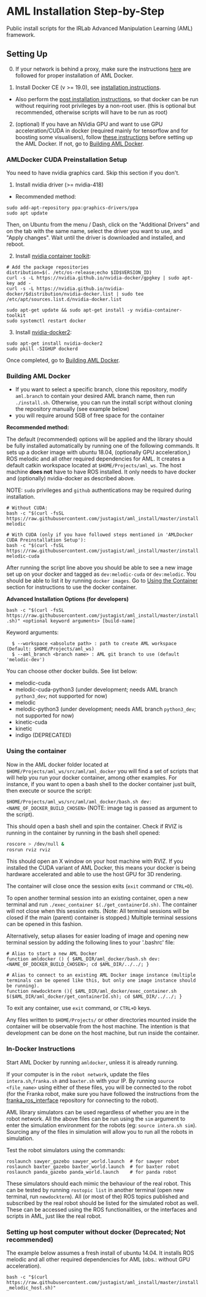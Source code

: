 # AML Installation Step-by-Step

Public install scripts for the IRLab Advanced Manipulation Learning (AML) framework.

## Setting Up 

0. If your network is behind a proxy, make sure the instructions [here](https://gist.github.com/justagist/7b544626136537774961c5c5f563d18d) are followed for proper installation of AML Docker.

1. Install Docker CE (v >= 19.0), see [installation instructions](https://docs.docker.com/engine/installation/).

  * Also perform the [post installation instructions](https://docs.docker.com/engine/installation/linux/linux-postinstall/), so that docker can be run without requiring root privileges by a non-root user. (this is optional but recommended, otherwise scripts will have to be run as root)

2. (optional) If you have an NVidia GPU and want to use GPU acceleration/CUDA in docker (required mainly for tensorflow and for boosting some visualisers), follow [these instructions](#amldocker-cuda-preinstallation-setup) before setting up the AML Docker. If not, go to [Building AML Docker](#building-aml-docker). 

### AMLDocker CUDA Preinstallation Setup

You need to have nvidia graphics card. Skip this section if you don't.

1) Install nvidia driver (>= nvidia-418)

  * Recommended method:

  ```
  sudo add-apt-repository ppa:graphics-drivers/ppa
  sudo apt update
  
  ```

  Then, on Ubuntu from the menu / Dash, click on the "Additional Drivers" and on the tab with the same name, select the driver you want to use, and "Apply changes". Wait until the driver is downloaded and installed, and reboot.

2) Install [nvidia container toolkit](https://github.com/NVIDIA/nvidia-docker):

```
# Add the package repositories
distribution=$(. /etc/os-release;echo $ID$VERSION_ID)
curl -s -L https://nvidia.github.io/nvidia-docker/gpgkey | sudo apt-key add -
curl -s -L https://nvidia.github.io/nvidia-docker/$distribution/nvidia-docker.list | sudo tee /etc/apt/sources.list.d/nvidia-docker.list

sudo apt-get update && sudo apt-get install -y nvidia-container-toolkit
sudo systemctl restart docker
 ```

3) Install [nvidia-docker2](https://github.com/nvidia/nvidia-docker/wiki/Installation-(version-2.0)):

 ```
sudo apt-get install nvidia-docker2
sudo pkill -SIGHUP dockerd

 ```

Once completed, go to [Building AML Docker](#building-aml-docker).

### Building AML Docker

  * If you want to select a specific branch, clone this repository, modify `aml.branch` to contain your desired AML branch name, then run `./install.sh`. Otherwise, you can run the install script without cloning the repository manually (see example below)
  * you will require around 5GB of free space for the container

**Recommended method:**

The default (recommended) options will be applied and the library should be fully installed automatically by running one of the following commands. It sets up a docker image with ubuntu 18.04, (optionally GPU acceleration,) ROS melodic and all other required dependencies for AML. It creates a default catkin workspace located at `$HOME/Projects/aml_ws`. The host machine **does not** have to have ROS installed. It only needs to have docker and (optionally) nvidia-docker as described above.

NOTE: `sudo` privileges and `github` authentications may be required during installation.

```
# Without CUDA:
bash -c "$(curl -fsSL https://raw.githubusercontent.com/justagist/aml_install/master/install.sh)" melodic

# With CUDA (only if you have followed steps mentioned in 'AMLDocker CUDA Preinstallation Setup'):
bash -c "$(curl -fsSL https://raw.githubusercontent.com/justagist/aml_install/master/install.sh)" melodic-cuda
```

After running the script line above you should be able to see a new image set up on your docker and tagged as `dev:melodic-cuda` or `dev:melodic`. You should be able to list it by running `docker images`. Go to [Using the Container](#using-the-container) section for instructions to use the docker container.

**Advanced Installation Options (for developers)**

`bash -c "$(curl -fsSL https://raw.githubusercontent.com/justagist/aml_install/master/install.sh)" <optional keyword arguments> [build-name]`

Keyword arguments:

```
  $ --workspace <absolute path> : path to create AML workspace (Default: $HOME/Projects/aml_ws)
  $ --aml_branch <branch name> : AML git branch to use (default 'melodic-dev')
 ```

You can choose other docker builds. See list below:

  * melodic-cuda
  * melodic-cuda-python3 (under development; needs AML branch `python3_dev`; not supported for now)
  * melodic
  * melodic-python3 (under development; needs AML branch `python3_dev`; not supported for now)
  * kinetic-cuda
  * kinetic
  * indigo (DEPRECATED)


### Using the container

Now in the AML docker folder located at `$HOME/Projects/aml_ws/src/aml/aml_docker` you will find a set of scripts that will help you run your docker container, among other examples. For instance, if you want to open a bash shell to the docker container just built, then execute or source the script:

`$HOME/Projects/aml_ws/src/aml/aml_docker/bash.sh dev:<NAME_OF_DOCKER_BUILD_CHOSEN>` 
(NOTE: image tag is passed as argument to the script).

This should open a bash shell and spin the container. Check if RVIZ is running in the container by running in the bash shell opened:

```bash
roscore > /dev/null &
rosrun rviz rviz
```

This should open an X window on your host machine with RVIZ. If you installed the CUDA variant of AML Docker, this means your docker is being hardware accelerated and able to use the host GPU for 3D rendering.

The container will close once the session exits (`exit` command or `CTRL+D`).

To open another terminal session into an existing container, open a new terminal and run `./exec_container $(./get_containerId.sh)`. The container will not close when this session exits. (Note: All terminal sessions will be closed if the main (parent) container is stopped.) Multiple terminal sessions can be opened in this fashion.

Alternatively, setup aliases for easier loading of image and opening new terminal session by adding the following lines to your '.bashrc' file:

```
# Alias to start a new AML Docker
function amldocker () { $AML_DIR/aml_docker/bash.sh dev:<NAME_OF_DOCKER_BUILD_CHOSEN>; cd $AML_DIR/../../; }

# Alias to connect to an existing AML Docker image instance (multiple terminals can be opened like this, but only one image instance should be running).
function newdockterm (){ $AML_DIR/aml_docker/exec_container.sh $($AML_DIR/aml_docker/get_containerId.sh); cd $AML_DIR/../../; }
```

To exit any container, use `exit` command, or `CTRL+D` keys.

Any files written to `$HOME/Projects/` or other directories mounted inside the container will be observable from the host machine. The intention is that development can be done on the host machine, but run inside the container.

### In-Docker Instructions

Start AML Docker by running `amldocker`, unless it is already running.

If your computer is in the `robot network`, update the files `intera.sh`,`franka.sh` and `baxter.sh` with your IP. By running `source <file_name>` using either of these files, you will be connected to the robot (for the Franka robot, make sure you have followed the instructions from the [franka_ros_interface](https://github.com/justagist/franka_ros_interface) repository for connecting to the robot).

AML library simulators can be used regardless of whether you are in the robot network. All the above files can be run using the `sim` argument to enter the simulation environment for the robots (eg: `source intera.sh sim`). Sourcing any of the files in simulation will allow you to run all the robots in simulation.

Test the robot simulators using the commands:
```
roslaunch sawyer_gazebo sawyer_world.launch  # for sawyer robot
roslaunch baxter_gazebo baxter_world.launch  # for baxter robot
roslaunch panda_gazebo panda_world.launch    # for panda robot

```
These simulators should each mimic the behaviour of the real robot. This can be tested by running `rostopic list` in another terminal (open new terminal, run `newdockterm`). All (or most of the) ROS topics published and subscribed by the real robot should be listed for the simulated robot as well. These can be accessed using the ROS functionalities, or the interfaces and scripts in AML, just like the real robot.


### Setting up host computer without docker **(Deprecated; Not recommended)**

The example below assumes a fresh install of ubuntu 14.04. It installs ROS melodic and all other required dependencies for AML (obs.: without GPU acceleration).

`bash -c "$(curl https://raw.githubusercontent.com/justagist/aml_install/master/install_melodic_host.sh)"`
